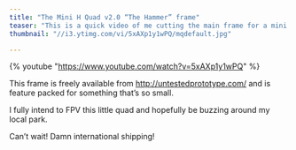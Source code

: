 ```yaml
---
title: "The Mini H Quad v2.0 “The Hammer” frame"
teaser: "This is a quick video of me cutting the main frame for a mini quadcopter."
thumbnail: "//i3.ytimg.com/vi/5xAXp1y1wPQ/mqdefault.jpg"

---
```


{% youtube "https://www.youtube.com/watch?v=5xAXp1y1wPQ" %}

This frame is freely available from <http://untestedprototype.com/> and is feature packed for something that’s so small.

I fully intend to FPV this little quad and hopefully be buzzing around my local park.

Can’t wait! Damn international shipping!
